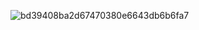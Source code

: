 ![bd39408ba2d67470380e6643db6b6fa7](https://github.com/user-attachments/assets/619d703c-b991-4c7f-9ddc-116abd6e74d5)
